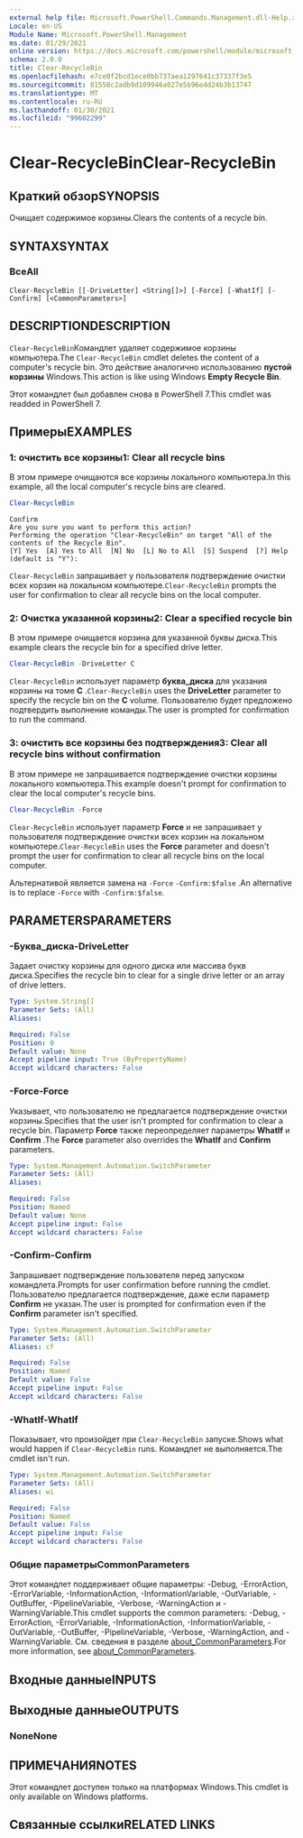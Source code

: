 ```yaml
---
external help file: Microsoft.PowerShell.Commands.Management.dll-Help.xml
Locale: en-US
Module Name: Microsoft.PowerShell.Management
ms.date: 01/29/2021
online version: https://docs.microsoft.com/powershell/module/microsoft.powershell.management/clear-recyclebin?view=powershell-7.2&WT.mc_id=ps-gethelp
schema: 2.0.0
title: Clear-RecycleBin
ms.openlocfilehash: e7ce0f2bcd1ece0bb737aea1297641c37337f3e5
ms.sourcegitcommit: 81558c2adb9d109946a027e5b96e4d24b3b13747
ms.translationtype: MT
ms.contentlocale: ru-RU
ms.lasthandoff: 01/30/2021
ms.locfileid: "99602299"
---
```

# <span data-ttu-id="9738f-102">Clear-RecycleBin</span><span class="sxs-lookup"><span data-stu-id="9738f-102">Clear-RecycleBin</span></span>

## <span data-ttu-id="9738f-103">Краткий обзор</span><span class="sxs-lookup"><span data-stu-id="9738f-103">SYNOPSIS</span></span>
<span data-ttu-id="9738f-104">Очищает содержимое корзины.</span><span class="sxs-lookup"><span data-stu-id="9738f-104">Clears the contents of a recycle bin.</span></span>

## <span data-ttu-id="9738f-105">SYNTAX</span><span class="sxs-lookup"><span data-stu-id="9738f-105">SYNTAX</span></span>

### <span data-ttu-id="9738f-106">Все</span><span class="sxs-lookup"><span data-stu-id="9738f-106">All</span></span>

```
Clear-RecycleBin [[-DriveLetter] <String[]>] [-Force] [-WhatIf] [-Confirm] [<CommonParameters>]
```

## <span data-ttu-id="9738f-107">DESCRIPTION</span><span class="sxs-lookup"><span data-stu-id="9738f-107">DESCRIPTION</span></span>

<span data-ttu-id="9738f-108">`Clear-RecycleBin`Командлет удаляет содержимое корзины компьютера.</span><span class="sxs-lookup"><span data-stu-id="9738f-108">The `Clear-RecycleBin` cmdlet deletes the content of a computer's recycle bin.</span></span> <span data-ttu-id="9738f-109">Это действие аналогично использованию **пустой корзины** Windows.</span><span class="sxs-lookup"><span data-stu-id="9738f-109">This action is like using Windows **Empty Recycle Bin**.</span></span>

<span data-ttu-id="9738f-110">Этот командлет был добавлен снова в PowerShell 7.</span><span class="sxs-lookup"><span data-stu-id="9738f-110">This cmdlet was readded in PowerShell 7.</span></span>

## <span data-ttu-id="9738f-111">Примеры</span><span class="sxs-lookup"><span data-stu-id="9738f-111">EXAMPLES</span></span>

### <span data-ttu-id="9738f-112">1: очистить все корзины</span><span class="sxs-lookup"><span data-stu-id="9738f-112">1: Clear all recycle bins</span></span>

<span data-ttu-id="9738f-113">В этом примере очищаются все корзины локального компьютера.</span><span class="sxs-lookup"><span data-stu-id="9738f-113">In this example, all the local computer's recycle bins are cleared.</span></span>

```powershell
Clear-RecycleBin
```

```Output
Confirm
Are you sure you want to perform this action?
Performing the operation "Clear-RecycleBin" on target "All of the contents of the Recycle Bin".
[Y] Yes  [A] Yes to All  [N] No  [L] No to All  [S] Suspend  [?] Help (default is "Y"):
```

<span data-ttu-id="9738f-114">`Clear-RecycleBin` запрашивает у пользователя подтверждение очистки всех корзин на локальном компьютере.</span><span class="sxs-lookup"><span data-stu-id="9738f-114">`Clear-RecycleBin` prompts the user for confirmation to clear all recycle bins on the local computer.</span></span>

### <span data-ttu-id="9738f-115">2: Очистка указанной корзины</span><span class="sxs-lookup"><span data-stu-id="9738f-115">2: Clear a specified recycle bin</span></span>

<span data-ttu-id="9738f-116">В этом примере очищается корзина для указанной буквы диска.</span><span class="sxs-lookup"><span data-stu-id="9738f-116">This example clears the recycle bin for a specified drive letter.</span></span>

```powershell
Clear-RecycleBin -DriveLetter C
```

<span data-ttu-id="9738f-117">`Clear-RecycleBin` использует параметр **буква_диска** для указания корзины на томе **C** .</span><span class="sxs-lookup"><span data-stu-id="9738f-117">`Clear-RecycleBin` uses the **DriveLetter** parameter to specify the recycle bin on the **C** volume.</span></span> <span data-ttu-id="9738f-118">Пользователю будет предложено подтвердить выполнение команды.</span><span class="sxs-lookup"><span data-stu-id="9738f-118">The user is prompted for confirmation to run the command.</span></span>

### <span data-ttu-id="9738f-119">3: очистить все корзины без подтверждения</span><span class="sxs-lookup"><span data-stu-id="9738f-119">3: Clear all recycle bins without confirmation</span></span>

<span data-ttu-id="9738f-120">В этом примере не запрашивается подтверждение очистки корзины локального компьютера.</span><span class="sxs-lookup"><span data-stu-id="9738f-120">This example doesn't prompt for confirmation to clear the local computer's recycle bins.</span></span>

```powershell
Clear-RecycleBin -Force
```

<span data-ttu-id="9738f-121">`Clear-RecycleBin` использует параметр **Force** и не запрашивает у пользователя подтверждение очистки всех корзин на локальном компьютере.</span><span class="sxs-lookup"><span data-stu-id="9738f-121">`Clear-RecycleBin` uses the **Force** parameter and doesn't prompt the user for confirmation to clear all recycle bins on the local computer.</span></span>

<span data-ttu-id="9738f-122">Альтернативой является замена на `-Force` `-Confirm:$false` .</span><span class="sxs-lookup"><span data-stu-id="9738f-122">An alternative is to replace `-Force` with `-Confirm:$false`.</span></span>

## <span data-ttu-id="9738f-123">PARAMETERS</span><span class="sxs-lookup"><span data-stu-id="9738f-123">PARAMETERS</span></span>

### <span data-ttu-id="9738f-124">-Буква_диска</span><span class="sxs-lookup"><span data-stu-id="9738f-124">-DriveLetter</span></span>

<span data-ttu-id="9738f-125">Задает очистку корзины для одного диска или массива букв диска.</span><span class="sxs-lookup"><span data-stu-id="9738f-125">Specifies the recycle bin to clear for a single drive letter or an array of drive letters.</span></span>

```yaml
Type: System.String[]
Parameter Sets: (All)
Aliases:

Required: False
Position: 0
Default value: None
Accept pipeline input: True (ByPropertyName)
Accept wildcard characters: False
```

### <span data-ttu-id="9738f-126">-Force</span><span class="sxs-lookup"><span data-stu-id="9738f-126">-Force</span></span>

<span data-ttu-id="9738f-127">Указывает, что пользователю не предлагается подтверждение очистки корзины.</span><span class="sxs-lookup"><span data-stu-id="9738f-127">Specifies that the user isn't prompted for confirmation to clear a recycle bin.</span></span> <span data-ttu-id="9738f-128">Параметр **Force** также переопределяет параметры **WhatIf** и **Confirm** .</span><span class="sxs-lookup"><span data-stu-id="9738f-128">The **Force** parameter also overrides the **WhatIf** and **Confirm** parameters.</span></span>

```yaml
Type: System.Management.Automation.SwitchParameter
Parameter Sets: (All)
Aliases:

Required: False
Position: Named
Default value: None
Accept pipeline input: False
Accept wildcard characters: False
```

### <span data-ttu-id="9738f-129">-Confirm</span><span class="sxs-lookup"><span data-stu-id="9738f-129">-Confirm</span></span>

<span data-ttu-id="9738f-130">Запрашивает подтверждение пользователя перед запуском командлета.</span><span class="sxs-lookup"><span data-stu-id="9738f-130">Prompts for user confirmation before running the cmdlet.</span></span> <span data-ttu-id="9738f-131">Пользователю предлагается подтверждение, даже если параметр **Confirm** не указан.</span><span class="sxs-lookup"><span data-stu-id="9738f-131">The user is prompted for confirmation even if the **Confirm** parameter isn't specified.</span></span>

```yaml
Type: System.Management.Automation.SwitchParameter
Parameter Sets: (All)
Aliases: cf

Required: False
Position: Named
Default value: False
Accept pipeline input: False
Accept wildcard characters: False
```

### <span data-ttu-id="9738f-132">-WhatIf</span><span class="sxs-lookup"><span data-stu-id="9738f-132">-WhatIf</span></span>

<span data-ttu-id="9738f-133">Показывает, что произойдет при `Clear-RecycleBin` запуске.</span><span class="sxs-lookup"><span data-stu-id="9738f-133">Shows what would happen if `Clear-RecycleBin` runs.</span></span> <span data-ttu-id="9738f-134">Командлет не выполняется.</span><span class="sxs-lookup"><span data-stu-id="9738f-134">The cmdlet isn't run.</span></span>

```yaml
Type: System.Management.Automation.SwitchParameter
Parameter Sets: (All)
Aliases: wi

Required: False
Position: Named
Default value: False
Accept pipeline input: False
Accept wildcard characters: False
```

### <span data-ttu-id="9738f-135">Общие параметры</span><span class="sxs-lookup"><span data-stu-id="9738f-135">CommonParameters</span></span>

<span data-ttu-id="9738f-136">Этот командлет поддерживает общие параметры: -Debug, -ErrorAction, -ErrorVariable, -InformationAction, -InformationVariable, -OutVariable, -OutBuffer, -PipelineVariable, -Verbose, -WarningAction и -WarningVariable.</span><span class="sxs-lookup"><span data-stu-id="9738f-136">This cmdlet supports the common parameters: -Debug, -ErrorAction, -ErrorVariable, -InformationAction, -InformationVariable, -OutVariable, -OutBuffer, -PipelineVariable, -Verbose, -WarningAction, and -WarningVariable.</span></span> <span data-ttu-id="9738f-137">См. сведения в разделе [about_CommonParameters](https://go.microsoft.com/fwlink/?LinkID=113216).</span><span class="sxs-lookup"><span data-stu-id="9738f-137">For more information, see [about_CommonParameters](https://go.microsoft.com/fwlink/?LinkID=113216).</span></span>

## <span data-ttu-id="9738f-138">Входные данные</span><span class="sxs-lookup"><span data-stu-id="9738f-138">INPUTS</span></span>

## <span data-ttu-id="9738f-139">Выходные данные</span><span class="sxs-lookup"><span data-stu-id="9738f-139">OUTPUTS</span></span>

### <span data-ttu-id="9738f-140">None</span><span class="sxs-lookup"><span data-stu-id="9738f-140">None</span></span>

## <span data-ttu-id="9738f-141">ПРИМЕЧАНИЯ</span><span class="sxs-lookup"><span data-stu-id="9738f-141">NOTES</span></span>

<span data-ttu-id="9738f-142">Этот командлет доступен только на платформах Windows.</span><span class="sxs-lookup"><span data-stu-id="9738f-142">This cmdlet is only available on Windows platforms.</span></span>

## <span data-ttu-id="9738f-143">Связанные ссылки</span><span class="sxs-lookup"><span data-stu-id="9738f-143">RELATED LINKS</span></span>
